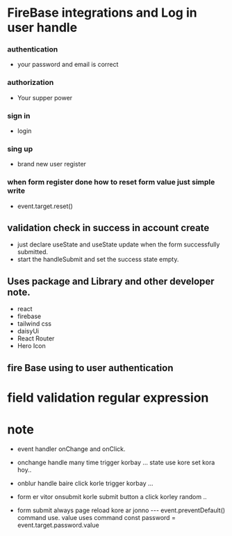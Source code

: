 # FireBase integrations and Log in user handle

### authentication

- your password and email is correct

### authorization

- Your supper power

### sign in

- login

### sing up

- brand new user register

### when form register done how to reset form value just simple write

- event.target.reset()

## validation check in success in account create

- just declare useState and useState update when the form successfully submitted.
- start the handleSubmit and set the success state empty.

## Uses package and Library and other developer note.

- react
- firebase
- tailwind css
- daisyUi
- React Router
- Hero Icon

## fire Base using to user authentication

# field validation regular expression

# note

- event handler onChange and onClick.
- onchange handle many time trigger korbay ... state use kore set kora hoy..
- onblur handle baire click korle trigger korbay ...

- form er vitor onsubmit korle submit button a click korley random ..

- form submit always page reload kore ar jonno --- event.preventDefault() command use. value uses command const password = event.target.password.value

